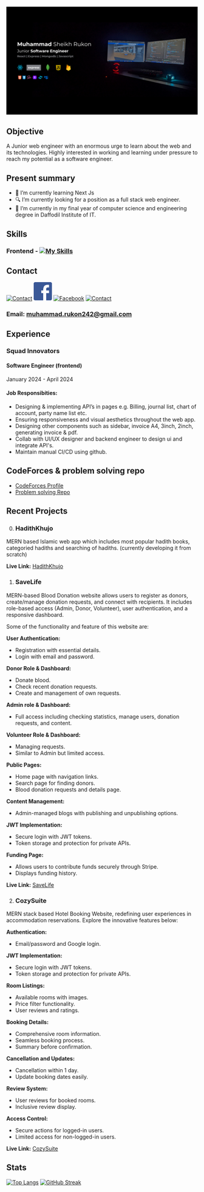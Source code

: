 ![cover](<https://github.com/MuhammadRukon/MuhammadRukon/blob/main/covergithub.com.png>)

## Objective

A Junior web engineer with an enormous urge to learn about the web and its technologies. Highly interested in working and learning under pressure to reach my potential as a software engineer.

## Present summary

- 🌱 I’m currently learning Next Js
- 🔍 I’m currently looking for a position as a full stack web engineer.
- 🤔 I’m currently in my final year of computer science and engineering degree in Daffodil Institute of IT.

## Skills

### Frontend - [![My Skills](https://skillicons.dev/icons?i=react,tailwind,bootstrap,mui,html,css)](https://skillicons.dev)


## Contact

[![Contact](https://skillicons.dev/icons?i=linkedin)](https://www.linkedin.com/in/muhammadrukon/)
[![Facebook](https://github.com/MuhammadRukon/MuhammadRukon/blob/main/facebook.png?raw=true)](https://www.facebook.com/muhammad.rukon.7/)
[![Facebook](https://skillicons.dev/icons?i=twitter)](https://twitter.com/muhammadRukon2)
[![Contact](https://skillicons.dev/icons?i=instagram)](https://www.instagram.com/muhammad.rukon/)

### Email: muhammad.rukon242@gmail.com

## Experience

### Squad Innovators 
#### Software Engineer (frontend)
January 2024 - April 2024
#### Job Responsibities:

- Designing & implementing API’s in pages e.g. Billing, journal list, chart of account, party name list etc.
- Ensuring responsiveness and visual aesthetics throughout the web app.
- Designing other components such as sidebar, invoice A4, 3inch, 2inch, generating invoice & pdf.
- Collab with UI/UX designer and backend engineer to design ui and integrate API's.
- Maintain manual CI/CD using github.

## CodeForces & problem solving repo

- [CodeForces Profile ](https://codeforces.com/profile/Escanor_)
- [Problem solving Repo ](https://github.com/MuhammadRukon/problem-solving)

## Recent Projects

0. ### HadithKhujo

MERN based Islamic web app which includes most popular hadith books, categoried hadiths and searching of hadiths. (currently developing it from scratch)

**Live Link:** [HadithKhujo](https://hadithkhujo.netlify.app/)

1. ### SaveLife

MERN-based Blood Donation website allows users to register as donors, create/manage donation requests, and connect with recipients. It includes role-based access (Admin, Donor, Volunteer), user authentication, and a responsive dashboard.

Some of the functionality and feature of this website are:

**User Authentication:**

- Registration with essential details.
- Login with email and password.

**Donor Role & Dashboard:**

- Donate blood.
- Check recent donation requests.
- Create and management of own requests.

**Admin role & Dashboard:**

- Full access including checking statistics, manage users, donation requests, and content.

**Volunteer Role & Dashboard:**

- Managing requests.
- Similar to Admin but limited access.

**Public Pages:**

- Home page with navigation links.
- Search page for finding donors.
- Blood donation requests and details page.

**Content Management:**

- Admin-managed blogs with publishing and unpublishing options.

**JWT Implementation:**

- Secure login with JWT tokens.
- Token storage and protection for private APIs.

**Funding Page:**

- Allows users to contribute funds securely through Stripe.
- Displays funding history.

**Live Link:** [SaveLife](https://savelife-6b7c9.web.app)

2. ### CozySuite

MERN stack based Hotel Booking Website, redefining user experiences in accommodation reservations. Explore the innovative features below:

**Authentication:**

- Email/password and Google login.

**JWT Implementation:**

- Secure login with JWT tokens.
- Token storage and protection for private APIs.

**Room Listings:**

- Available rooms with images.
- Price filter functionality.
- User reviews and ratings.

**Booking Details:**

- Comprehensive room information.
- Seamless booking process.
- Summary before confirmation.

**Cancellation and Updates:**

- Cancellation within 1 day.
- Update booking dates easily.

**Review System:**

- User reviews for booked rooms.
- Inclusive review display.

**Access Control:**

- Secure actions for logged-in users.
- Limited access for non-logged-in users.

**Live Link:** [CozySuite](https://cozysuite-15955.web.app/)

## Stats

[![Top Langs](https://github-readme-stats.vercel.app/api/top-langs/?username=MuhammadRukon&theme=transparent&card_width=1000&hide_border=true)](https://github.com/anuraghazra/github-readme-stats)
[![GitHub Streak](https://streak-stats.demolab.com?user=MuhammadRukon&theme=transparent&hide_border=true&card_width=1000)](https://git.io/streak-stats)
